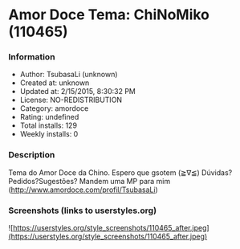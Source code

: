 # Amor Doce Tema: ChiNoMiko (110465)

### Information
- Author: TsubasaLi (unknown)
- Created at: unknown
- Updated at: 2/15/2015, 8:30:32 PM
- License: NO-REDISTRIBUTION
- Category: amordoce
- Rating: undefined
- Total installs: 129
- Weekly installs: 0


### Description
Tema do Amor Doce da Chino. Espero que gsotem (≧∇≦)
Dúvidas?Pedidos?Sugestões? Mandem uma MP para mim (http://www.amordoce.com/profil/TsubasaLi)


### Screenshots (links to userstyles.org)
![https://userstyles.org/style_screenshots/110465_after.jpeg](https://userstyles.org/style_screenshots/110465_after.jpeg)


